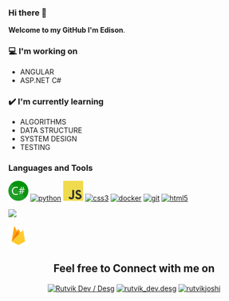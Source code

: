 ### Hi there 👋

**Welcome to my GitHub I'm Edison**.

### 💻 I'm working on

- ANGULAR
- ASP.NET C#

### ✔️ I'm currently learning

- ALGORITHMS
- DATA STRUCTURE
- SYSTEM DESIGN
- TESTING

### Languages and Tools

<p align="left">
<a href = "https://docs.microsoft.com/en-us/dotnet/csharp/"><img height="40" src="https://raw.githubusercontent.com/github/explore/80688e429a7d4ef2fca1e82350fe8e3517d3494d/topics/csharp/csharp.png"></a>
<a href="https://www.python.org" target="_blank"> <img src="https://devicons.github.io/devicon/devicon.git/icons/python/python-original.svg" alt="python" width="40" height="40"/></a>
<a href = "https://developer.mozilla.org/en-US/docs/Web/JavaScript"><img height="40" src="https://raw.githubusercontent.com/github/explore/80688e429a7d4ef2fca1e82350fe8e3517d3494d/topics/javascript/javascript.png"></a>
<a href="https://www.w3schools.com/css/" target="_blank"> <img src="https://devicons.github.io/devicon/devicon.git/icons/css3/css3-original-wordmark.svg" alt="css3" width="40" height="40"/></a>
<a href="https://www.docker.com/" target="_blank"> <img src="https://devicons.github.io/devicon/devicon.git/icons/docker/docker-original-wordmark.svg" alt="docker" width="40" height="40"/></a>
<a href="https://git-scm.com/" target="_blank"> <img src="https://www.vectorlogo.zone/logos/git-scm/git-scm-icon.svg" alt="git" width="40" height="40"/></a>
<a href="https://www.w3.org/html/" target="_blank"> <img src="https://devicons.github.io/devicon/devicon.git/icons/html5/html5-original-wordmark.svg" alt="html5" width="40" height="40"/></a>

<a href = "https://code.visualstudio.com/"><img height="40" src="https://upload.wikimedia.org/wikipedia/commons/thumb/9/9a/Visual_Studio_Code_1.35_icon.svg/1200px-Visual_Studio_Code_1.35_icon.svg.png"></a>

<a href = "https://firebase.google.com/"><img height="40" src="https://raw.githubusercontent.com/github/explore/80688e429a7d4ef2fca1e82350fe8e3517d3494d/topics/firebase/firebase.png"></a>

</p><p></p>

<h2 align="center">Feel free to Connect with me on</h2>
<p align="center">
<a href="" target="blank"><img align="center" src="https://cdn.jsdelivr.net/npm/simple-icons@3.0.1/icons/youtube.svg" alt="Rutvik Dev / Desg" height="30" width="40" /></a>
<a href="" target="blank"><img align="center" src="https://cdn.jsdelivr.net/npm/simple-icons@3.0.1/icons/instagram.svg" alt="rutvik_dev.desg" height="30" width="40" /></a>
<a href="" target="blank"><img align="center" src="https://cdn.jsdelivr.net/npm/simple-icons@3.0.1/icons/linkedin.svg" alt="rutvikjoshi" height="30" width="40" /></a>
</p>

